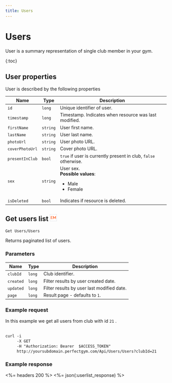 ```yaml
---
title: Users
---
```


# Users

User is a summary representation of single club member in your gym.
 

{:toc}


## <a name="properties"></a>User properties

User is described by the following properties

Name            				| Type      				| Description
--------------------------------|---------------------------|----------------------
`id`            				|`long`     				| Unique identifier of user.
`timestamp`    					|`long`     				| Timestamp. Indicates when resource was last modified.
`firstName`     				|`string`   				| User first name.
`lastName`        				|`string`   				| User last name.
`photoUrl`						|`string`					| User photo URL.
`coverPhotoUrl`					|`string`					| Cover photo URL.
`presentInClub`                 |`bool`                     | `true` if user is currently present in club, `false` otherwise.
`sex`          					|`string`   				| User sex. <br><strong>Possible values</strong>: <br><ul><li>Male</li><li>Female</li></ul>
`isDeleted`     				|`bool`                 	| Indicates if resource is deleted.


## Get users list ![alt text][EM]

    Get Users/Users

Returns paginated list of users.


### Parameters

Name  	    | Type     		| Description
------------|---------------|------------
`clubId`    |`long`    		| Club identifier.
`created`   |`long`    		| Filter results by user created date.
`updated`   |`long`    		| Filter results by user last modified date.
`page`     |`long`    		| Result page - defaults to `1`.
 

### Example request

In this example we get all users from club with id `21` .

``` command-line

curl -i 
     -X GET 
     -H "Authorization: Bearer  $ACCESS_TOKEN"  
     http://yoursubdomain.perfectgym.com/Api/Users/Users?clubId=21
```


### Example response

<%= headers 200 %>
<%= json(:userlist_response) %>


[EM]: /assets/images/employee.png "Employee mode"



